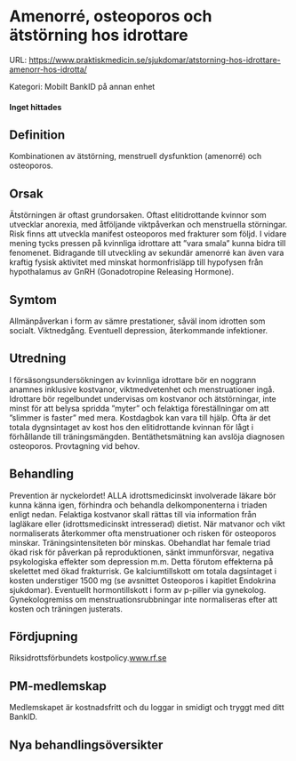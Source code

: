 # Amenorré, osteoporos och ätstörning hos idrottare

URL: https://www.praktiskmedicin.se/sjukdomar/atstorning-hos-idrottare-amenorr-hos-idrotta/



Kategori: Mobilt BankID på annan enhet

#### Inget hittades

## Definition

Kombinationen av ätstörning, menstruell dysfunktion (amenorré) och osteoporos.

## Orsak

Ätstörningen är oftast grundorsaken. Oftast elitidrottande kvinnor som utvecklar anorexia, med åtföljande viktpåverkan och menstruella störningar. Risk finns att utveckla manifest osteoporos med frakturer som följd. I vidare mening tycks pressen på kvinnliga idrottare att ”vara smala” kunna bidra till fenomenet. Bidragande till utveckling av sekundär amenorré kan även vara kraftig fysisk aktivitet med minskat hormonfrisläpp till hypofysen från hypothalamus av GnRH (Gonadotropine Releasing Hormone).

## Symtom

Allmänpåverkan i form av sämre prestationer, såväl inom idrotten som socialt. Viktnedgång. Eventuell depression, återkommande infektioner.

## Utredning

I försäsongsundersökningen av kvinnliga idrottare bör en noggrann anamnes inklusive kostvanor, viktmedvetenhet och menstruationer ingå. Idrottare bör regelbundet undervisas om kostvanor och ätstörningar, inte minst för att belysa spridda ”myter” och felaktiga föreställningar om att ”slimmer is faster” med mera. Kostdagbok kan vara till hjälp. Ofta är det totala dygnsintaget av kost hos den elitidrottande kvinnan för lågt i förhållande till träningsmängden. Bentäthetsmätning kan avslöja diagnosen osteoporos. Provtagning vid behov.

## Behandling

Prevention är nyckelordet! ALLA idrottsmedicinskt involverade läkare bör kunna känna igen, förhindra och behandla delkomponenterna i triaden enligt nedan. Felaktiga kostvanor skall rättas till via information från lagläkare eller (idrottsmedicinskt intresserad) dietist. När matvanor och vikt normaliserats återkommer ofta menstruationer och risken för osteoporos minskar. Träningsintensiteten bör minskas. Obehandlat har female triad ökad risk för påverkan på reproduktionen, sänkt immunförsvar, negativa psykologiska effekter som depression m.m. Detta förutom effekterna på skelettet med ökad frakturrisk. Ge kalciumtillskott om totala dagsintaget i kosten understiger 1500 mg (se avsnittet Osteoporos i kapitlet Endokrina sjukdomar). Eventuellt hormontillskott i form av p-piller via gynekolog.
Gynekologremiss om menstruationsrubbningar inte normaliseras efter att kosten och träningen justerats.

## Fördjupning

Riksidrottsförbundets kostpolicy.www.rf.se

## PM-medlemskap

Medlemskapet är kostnadsfritt och du loggar in smidigt och tryggt med ditt BankID.

## Nya behandlingsöversikter

